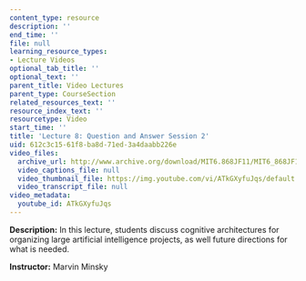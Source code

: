 ```yaml
---
content_type: resource
description: ''
end_time: ''
file: null
learning_resource_types:
- Lecture Videos
optional_tab_title: ''
optional_text: ''
parent_title: Video Lectures
parent_type: CourseSection
related_resources_text: ''
resource_index_text: ''
resourcetype: Video
start_time: ''
title: 'Lecture 8: Question and Answer Session 2'
uid: 612c3c15-61f8-ba8d-71ed-3a4daabb226e
video_files:
  archive_url: http://www.archive.org/download/MIT6.868JF11/MIT6_868JF11_lec08_300k.mp4
  video_captions_file: null
  video_thumbnail_file: https://img.youtube.com/vi/ATkGXyfuJqs/default.jpg
  video_transcript_file: null
video_metadata:
  youtube_id: ATkGXyfuJqs
---
```


**Description:** In this lecture, students discuss cognitive architectures for organizing large artificial intelligence projects, as well future directions for what is needed.

**Instructor:** Marvin Minsky